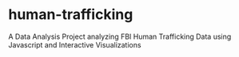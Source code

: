# human-trafficking
A Data Analysis Project analyzing FBI Human Trafficking Data using Javascript and Interactive Visualizations
